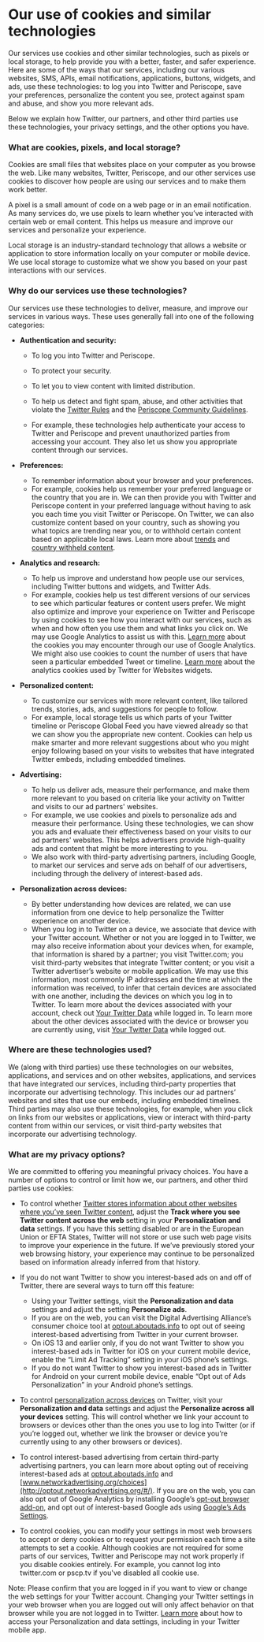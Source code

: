 Our use of cookies and similar technologies
===========================================

Our services use cookies and other similar technologies, such as pixels or local storage, to help provide you with a better, faster, and safer experience. Here are some of the ways that our services, including our various websites, SMS, APIs, email notifications, applications, buttons, widgets, and ads, use these technologies: to log you into Twitter and Periscope, save your preferences, personalize the content you see, protect against spam and abuse, and show you more relevant ads.  

Below we explain how Twitter, our partners, and other third parties use these technologies, your privacy settings, and the other options you have.

### What are cookies, pixels, and local storage?

Cookies are small files that websites place on your computer as you browse the web. Like many websites, Twitter, Periscope, and our other services use cookies to discover how people are using our services and to make them work better.

A pixel is a small amount of code on a web page or in an email notification. As many services do, we use pixels to learn whether you’ve interacted with certain web or email content. This helps us measure and improve our services and personalize your experience.

Local storage is an industry-standard technology that allows a website or application to store information locally on your computer or mobile device. We use local storage to customize what we show you based on your past interactions with our services.

### Why do our services use these technologies?  

Our services use these technologies to deliver, measure, and improve our services in various ways. These uses generally fall into one of the following categories:  

*   **Authentication and security:**
    *   To log you into Twitter and Periscope.  
        
    *   To protect your security.
    *   To let you to view content with limited distribution.
    *   To help us detect and fight spam, abuse, and other activities that violate the [Twitter Rules](https://help.twitter.com/en/rules-and-policies/twitter-rules) and the [Periscope Community Guidelines](https://www.periscope.tv/content).
    *   For example, these technologies help authenticate your access to Twitter and Periscope and prevent unauthorized parties from accessing your account. They also let us show you appropriate content through our services.
*   **Preferences:**
    *   To remember information about your browser and your preferences.
    *   For example, cookies help us remember your preferred language or the country that you are in. We can then provide you with Twitter and Periscope content in your preferred language without having to ask you each time you visit Twitter or Periscope. On Twitter, we can also customize content based on your country, such as showing you what topics are trending near you, or to withhold certain content based on applicable local laws. Learn more about [trends](https://help.twitter.com/en/using-twitter/twitter-trending-faqs) and [country withheld content](https://help.twitter.com/en/rules-and-policies/tweet-withheld-by-country).
*   **Analytics and research:**
    *   To help us improve and understand how people use our services, including Twitter buttons and widgets, and Twitter Ads.
    *   For example, cookies help us test different versions of our services to see which particular features or content users prefer. We might also optimize and improve your experience on Twitter and Periscope by using cookies to see how you interact with our services, such as when and how often you use them and what links you click on. We may use Google Analytics to assist us with this. [Learn more](https://developers.google.com/analytics/devguides/collection/analyticsjs/cookie-usage) about the cookies you may encounter through our use of Google Analytics. We might also use cookies to count the number of users that have seen a particular embedded Tweet or timeline. [Learn more](https://dev.twitter.com/web/overview/privacy) about the analytics cookies used by Twitter for Websites widgets.
*   **Personalized content:**  
    *   To customize our services with more relevant content, like tailored trends, stories, ads, and suggestions for people to follow.
    *   For example, local storage tells us which parts of your Twitter timeline or Periscope Global Feed you have viewed already so that we can show you the appropriate new content. Cookies can help us make smarter and more relevant suggestions about who you might enjoy following based on your visits to websites that have integrated Twitter embeds, including embedded timelines.
*   **Advertising:**  
    *   To help us deliver ads, measure their performance, and make them more relevant to you based on criteria like your activity on Twitter and visits to our ad partners' websites.
    *   For example, we use cookies and pixels to personalize ads and measure their performance. Using these technologies, we can show you ads and evaluate their effectiveness based on your visits to our ad partners' websites. This helps advertisers provide high-quality ads and content that might be more interesting to you.
    *   We also work with third-party advertising partners, including Google, to market our services and serve ads on behalf of our advertisers, including through the delivery of interest-based ads.  
        
*   **Personalization across devices:**
    *   By better understanding how devices are related, we can use information from one device to help personalize the Twitter experience on another device.
    *   When you log in to Twitter on a device, we associate that device with your Twitter account. Whether or not you are logged in to Twitter, we may also receive information about your devices when, for example, that information is shared by a partner; you visit Twitter.com; you visit third-party websites that integrate Twitter content; or you visit a Twitter advertiser’s website or mobile application. We may use this information, most commonly IP addresses and the time at which the information was received, to infer that certain devices are associated with one another, including the devices on which you log in to Twitter. To learn more about the devices associated with your account, check out [Your Twitter Data](https://twitter.com/your_twitter_data) while logged in. To learn more about the other devices associated with the device or browser you are currently using, visit [Your Twitter Data](https://twitter.com/your_twitter_data) while logged out.

### Where are these technologies used?

We (along with third parties) use these technologies on our websites, applications, and services and on other websites, applications, and services that have integrated our services, including third-party properties that incorporate our advertising technology. This includes our ad partners’ websites and sites that use our embeds, including embedded timelines. Third parties may also use these technologies, for example, when you click on links from our websites or applications, view or interact with third-party content from within our services, or visit third-party websites that incorporate our advertising technology.  

### What are my privacy options?

We are committed to offering you meaningful privacy choices. You have a number of options to control or limit how we, our partners, and other third parties use cookies:  

*   To control whether [Twitter stores information about other websites where you’ve seen Twitter content](https://help.twitter.com/en/using-twitter/tailored-suggestions#), adjust the **Track where you see Twitter content across the web** setting in your **Personalization and data** settings. If you have this setting disabled or are in the European Union or EFTA States, Twitter will not store or use such web page visits to improve your experience in the future. If we’ve previously stored your web browsing history, your experience may continue to be personalized based on information already inferred from that history.
*   If you do not want Twitter to show you interest-based ads on and off of Twitter, there are several ways to turn off this feature:  
    *   Using your Twitter settings, visit the **Personalization and data** settings and adjust the setting **Personalize ads**.
    *   If you are on the web, you can visit the Digital Advertising Alliance’s consumer choice tool at [optout.aboutads.info](http://optout.aboutads.info/#/) to opt out of seeing interest-based advertising from Twitter in your current browser.
    *   On iOS 13 and earlier only, if you do not want Twitter to show you interest-based ads in Twitter for iOS on your current mobile device, enable the “Limit Ad Tracking” setting in your iOS phone’s settings. 
    *   If you do not want Twitter to show you interest-based ads in Twitter for Android on your current mobile device, enable “Opt out of Ads Personalization” in your Android phone’s settings.
*   To control [personalization across devices](https://help.twitter.com/en/about-personalization-across-your-devices) on Twitter, visit your **Personalization and data** settings and adjust the **Personalize across all your devices** setting. This will control whether we link your account to browsers or devices other than the ones you use to log into Twitter (or if you’re logged out, whether we link the browser or device you’re currently using to any other browsers or devices).  
    
*   To control interest-based advertising from certain third-party advertising partners, you can learn more about opting out of receiving interest-based ads at [optout.aboutads.info](http://optout.aboutads.info/#/) and [www.networkadvertising.org/choices](http://optout.networkadvertising.org/#/). If you are on the web, you can also opt out of Google Analytics by installing Google’s [opt-out browser add-on](https://tools.google.com/dlpage/gaoptout), and opt out of interest-based Google ads using [Google’s Ads Settings](https://www.google.com/settings/u/0/ads/authenticated).
*   To control cookies, you can modify your settings in most web browsers to accept or deny cookies or to request your permission each time a site attempts to set a cookie. Although cookies are not required for some parts of our services, Twitter and Periscope may not work properly if you disable cookies entirely. For example, you cannot log into twitter.com or pscp.tv if you've disabled all cookie use.  
    

Note: Please confirm that you are logged in if you want to view or change the web settings for your Twitter account. Changing your Twitter settings in your web browser when you are logged out will only affect behavior on that browser while you are not logged in to Twitter. [Learn more](https://help.twitter.com/en/personalization-data-settings) about how to access your Personalization and data settings, including in your Twitter mobile app.